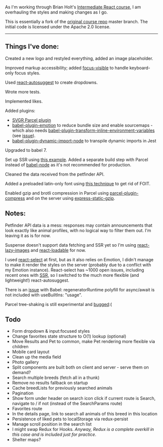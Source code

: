 As I'm working through Brian Holt's [Intermediate React course](https://bit.ly/react-v4), I am overhauling the styles and making changes as I go.

This is essentially a fork of the [original course repo](https://github.com/btholt/complete-intro-to-react-v4) master branch. The initial code is licensed under the Apache 2.0 license.

---

## Things I've done:

Created a new logo and restyled everything, added an image placeholder.

Improved markup accessibility; added [focus-visible](https://github.com/WICG/focus-visible) to handle keyboard-only focus styles.

Used [react-autosuggest](https://www.npmjs.com/package/react-autosuggest) to create dropdowns.

Wrote more tests.

Implemented likes.

Added plugins:

- [SVGR Parcel plugin](https://www.npmjs.com/package/@svgr/parcel-plugin-svgr)
- [babel-plugin-emotion](https://github.com/emotion-js/emotion/tree/master/packages/babel-plugin-emotion) to reduce bundle size and enable sourcemaps - which also needs [babel-plugin-transform-inline-environment-variables](https://www.npmjs.com/package/babel-plugin-transform-inline-environment-variables) (see [issue](https://github.com/emotion-js/emotion/issues/1132)).
- [babel-plugin-dynamic-import-node](https://github.com/airbnb/babel-plugin-dynamic-import-node) to transpile dynamic imports in Jest

Upgraded to babel 7.

Set up SSR using [this example](https://github.com/reactivestack/parcel-react-ssr). Added a separate build step with Parcel instead of [babel-node](https://babeljs.io/docs/en/babel-node) as it's not recommended for production.

Cleaned the data received from the petfinder API.

Added a preloaded latin-only font using [this technique](http://ashton.codes/preload-google-fonts-using-resource-hints/) to get rid of FOIT.

Enabled gzip and brotli compression in Parcel using [parcel-plugin-compress](https://www.npmjs.com/package/parcel-plugin-compress) and on the server using [express-static-gzip](https://www.npmjs.com/package/express-static-gzip).

## Notes:

Petfinder API data is a mess: responses may contain announcements that look exactly like animal profiles, with no logical way to filter them out. I'm leaving it as is for now.

Suspense doesn't support data fetching and SSR yet so I'm using [react-lazy-images](https://www.npmjs.com/package/react-lazy-images) and [react-loadable](https://github.com/jamiebuilds/react-loadable) for now.

I used [react-select](https://github.com/JedWatson/react-select) at first, but as it also relies on Emotion, I didn't manage to make it render the styles on the server (probably due to a conflict with my Emotion instance). React-select has ~1000 open issues, including recent ones with [SSR](https://github.com/JedWatson/react-select/issues/3317), so I switched to the much more flexible (and lightweight!) react-autosuggest.

There is an [issue](https://github.com/babel/babel/issues/8829) with Babel: regeneratorRuntime polyfill for async/await is not included with useBuiltIns: "usage".

Parcel tree-shaking is still experimental and [bugged](https://github.com/parcel-bundler/parcel/issues/2300):(

## Todo

- Form dropdown & input:focused styles
- Change favorites state structure to O(1) lookup (optional)
- Move Results and Pet to common, make Pet rendering more flexible via children
- Mobile card layout
- Clean up the media field
- Photo gallery
- Split components are built both on client and server - serve them on demand?
- Search multiple breeds (fetch all in a thunk)
- Remove no results fallback on startup
- Cache breedLists for previously searched animals
- Pagination
- Show form under header on search icon click if current route is Search, navigate to / if not (instead of the SearchParams route)
- Favorites route
- In the details page, link to search all animals of this breed in this location
- Persistence of liked pets to localStorage via redux-persist
- Manage scroll position in the search list
- I might swap Redux for Hooks. _Anyway, Redux is a complete overkill in this case and is included just for practice_.
- Shelter maps?
